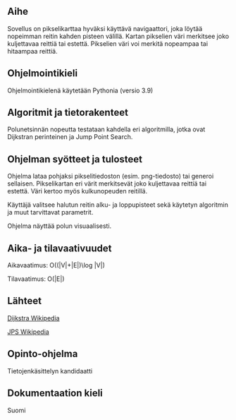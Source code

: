 ## Aihe

Sovellus on pikselikarttaa hyväksi käyttävä navigaattori, joka löytää nopeimman reitin kahden pisteen välillä.  Kartan pikselien väri merkitsee joko kuljettavaa reittiä tai estettä.  Pikselien väri voi merkitä nopeampaa tai hitaampaa reittiä.

## Ohjelmointikieli

Ohjelmointikielenä käytetään Pythonia (versio 3.9)

## Algoritmit ja tietorakenteet

Polunetsinnän nopeutta testataan kahdella eri algoritmilla, jotka ovat Dijkstran perinteinen ja Jump Point Search.

## Ohjelman syötteet ja tulosteet

Ohjelma lataa pohjaksi pikselitiedoston (esim. png-tiedosto) tai generoi sellaisen.  Pikselikartan eri värit merkitsevät joko kuljettavaa reittiä tai estettä. Väri kertoo myös kulkunopeuden reitillä.

Käyttäjä valitsee halutun reitin alku- ja loppupisteet sekä käytetyn algoritmin ja muut tarvittavat parametrit.

Ohjelma näyttää polun visuaalisesti.

## Aika- ja tilavaativuudet

Aikavaatimus: O((|V|+|E|)\log |V|)

Tilavaatimus: O(|E|)

## Lähteet

[Dijkstra Wikipedia](https://en.wikipedia.org/wiki/Dijkstra%27s_algorithm)

[JPS Wikipedia](https://en.wikipedia.org/wiki/Jump_point_search)

## Opinto-ohjelma

Tietojenkäsittelyn kandidaatti

## Dokumentaation kieli

Suomi
